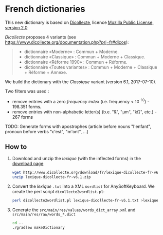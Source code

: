 # French dictionaries

This new dictionary is based on [Dicollecte](https://www.dicollecte.org/home.php?prj=fr), licence [Mozilla Public License, version 2.0](http://www.mozilla.org/MPL/2.0/).

*Dicollecte* proposes 4 variants (see https://www.dicollecte.org/documentation.php?prj=fr#dicos):

> * dictionnaire «Moderne» : Commun + Moderne.
> * dictionnaire «Classique» : Commun + Moderne + Classique.
> * dictionnaire «Réforme 1990» : Commun + Réforme.
> * dictionnaire «Toutes variantes» : Commun + Moderne + Classique + Réforme + Annexe.

We build the dictionary with the *Classique* variant (version 6.1, 2017-07-10).

Two filters was used :
* remove entries with a zero *frequency index* (i.e. frequency &lt; 10<sup>-10</sup>) - 198.351 forms.
* remove entries with non-alphabetic letter(s) (b.e. "&", "µm", "kΩ", etc.) - 267 forms

TODO: Generate forms with apostrophes (article before nouns "l'enfant", pronoun before verbs "c'est", "m'ont", ...) 

## How to

1. Download and unzip the *lexique* (with the inflected forms) in the [download page](https://www.dicollecte.org/download.php?prj=fr)
   ```.sh
   wget http://www.dicollecte.org/download/fr/lexique-dicollecte-fr-v6.1.zip
   unzip lexique-dicollecte-fr-v6.1.zip
   ```
2. Convert the *lexique* ```.txt``` into a XML ```ẁordlist``` for AnySoftKeyboard.
   We create the perl script ```dicollecte2wordlist.pl```:
   ```.sh
   perl dicollecte2wordlist.pl lexique-dicollecte-fr-v6.1.txt >lexique-dicollecte-fr-v6.1.xml
   ```
3. Generate the ```src/main/res/values/words_dict_array.xml``` and ```src/main/res/raw/words_*.dict```
   ```.sh
   cd ..
   ./gradlew makeDictionary
   ```
